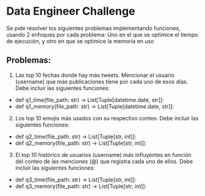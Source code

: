 # Data Engineer Challenge

Se pide resolver los siguientes problemas implementando funciones, usando 2 enfoques por cada problema: Uno en el que se optimice el tiempo de
ejecución, y otro en que se optimice la memoria en uso

## Problemas:
1. Las top 10 fechas donde hay más tweets. Mencionar el usuario (username) que más publicaciones tiene
por cada uno de esos días. Debe incluir las siguientes funciones:
  - def q1_time(file_path: str) -> List[Tuple[datetime.date, str]]:
  - def q1_memory(file_path: str) -> List[Tuple[datetime.date, str]]:

2. Los top 10 emojis más usados con su respectivo conteo. Debe incluir las siguientes funciones:
- def q2_time(file_path: str) -> List[Tuple[str, int]]:
- def q2_memory(file_path: str) -> List[Tuple[str, int]]:

3. El top 10 histórico de usuarios (username) más influyentes en función del conteo de las menciones (@)
que registra cada uno de ellos. Debe incluir las siguientes funciones:
  - def q3_time(file_path: str) -> List[Tuple[str, int]]:
  - def q3_memory(file_path: str) -> List[Tuple[str, int]]:

